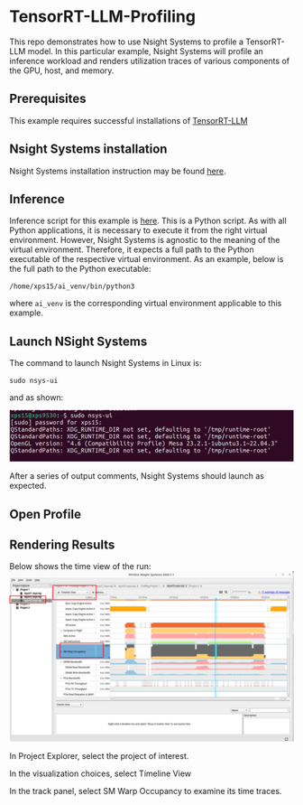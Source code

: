 # TensorRT-LLM-Profiling
This repo demonstrates how to use Nsight Systems to profile a TensorRT-LLM model. In this particular example, Nsight Systems will profile an inference workload and renders utilization traces of various components of the GPU, host, and memory.

## Prerequisites
This example requires successful installations of [TensorRT-LLM](https://nvidia.github.io/TensorRT-LLM/index.html)

## Nsight Systems installation
Nsight Systems installation instruction may be found [here](https://docs.nvidia.com/nsight-systems/InstallationGuide/index.html).

## Inference
Inference script for this example is [here](./speculative-decoding.py). This is a Python script. As with all Python applications, it is necessary to execute it from the right virtual environment. However, Nsight Systems is agnostic to the meaning of the virtual environment. Therefore, it expects a full path to the Python executable of the respective virtual environment. As an example, below is the full path to the Python executable:

```
/home/xps15/ai_venv/bin/python3
```

where `ai_venv` is the corresponding virtual environment applicable to this example.

## Launch NSight Systems
The command to launch Nsight Systems in Linux is:

```
sudo nsys-ui
```

and as shown:

![Launch Nsight Systems](./assets/launch-nsys.png)

After a series of output comments, Nsight Systems should launch as expected.


## Open Profile



## Rendering Results

Below shows the time view of the run:
![Nsight Analysis](./assets/nsight-analysis.png)

In Project Explorer, select the project of interest.

In the visualization choices, select Timeline View

In the track panel, select SM Warp Occupancy to examine its time traces.

